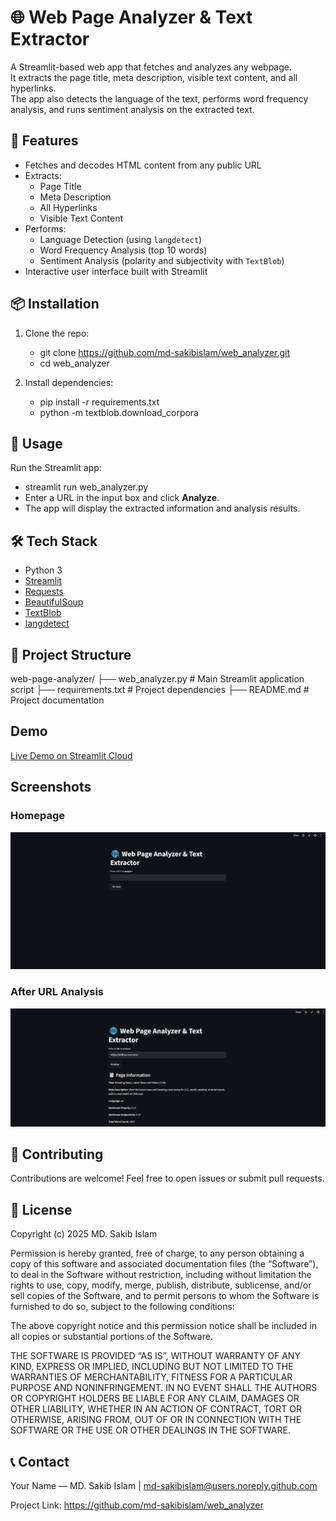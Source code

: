 # 🌐 Web Page Analyzer & Text Extractor

A Streamlit-based web app that fetches and analyzes any webpage.  
It extracts the page title, meta description, visible text content, and all hyperlinks.  
The app also detects the language of the text, performs word frequency analysis, and runs sentiment analysis on the extracted text.


## 🚀 Features

- Fetches and decodes HTML content from any public URL
- Extracts:
  - Page Title
  - Meta Description
  - All Hyperlinks
  - Visible Text Content
- Performs:
  - Language Detection (using `langdetect`)
  - Word Frequency Analysis (top 10 words)
  - Sentiment Analysis (polarity and subjectivity with `TextBlob`)
- Interactive user interface built with Streamlit


## 📦 Installation

1. Clone the repo:
   - git clone https://github.com/md-sakibislam/web_analyzer.git
   - cd web_analyzer

2. Install dependencies:
   - pip install -r requirements.txt
   - python -m textblob.download_corpora

## 🎯 Usage

Run the Streamlit app:

- streamlit run web_analyzer.py
- Enter a URL in the input box and click **Analyze**.
- The app will display the extracted information and analysis results.

## 🛠 Tech Stack

* Python 3
* [Streamlit](https://streamlit.io/)
* [Requests](https://docs.python-requests.org/)
* [BeautifulSoup](https://www.crummy.com/software/BeautifulSoup/)
* [TextBlob](https://textblob.readthedocs.io/)
* [langdetect](https://pypi.org/project/langdetect/)


## 📁 Project Structure

web-page-analyzer/
├── web_analyzer.py        # Main Streamlit application script
├── requirements.txt       # Project dependencies
├── README.md              # Project documentation

## Demo

[Live Demo on Streamlit Cloud](https://md-sakibislam-web-analyzer.streamlit.app)

## Screenshots

### Homepage
![Homepage](.assets/screenshot1.png)

### After URL Analysis
![Results](.assets/screenshot2.png)


## 🤝 Contributing

Contributions are welcome! Feel free to open issues or submit pull requests.


## 📄 License

Copyright (c) 2025 MD. Sakib Islam

Permission is hereby granted, free of charge, to any person obtaining a copy of this software and associated documentation files (the “Software”), to deal in the Software without restriction, including without limitation the rights to use, copy, modify, merge, publish, distribute, sublicense, and/or sell copies of the Software, and to permit persons to whom the Software is furnished to do so, subject to the following conditions:

The above copyright notice and this permission notice shall be included in all copies or substantial portions of the Software.

THE SOFTWARE IS PROVIDED “AS IS”, WITHOUT WARRANTY OF ANY KIND, EXPRESS OR IMPLIED, INCLUDING BUT NOT LIMITED TO THE WARRANTIES OF MERCHANTABILITY, FITNESS FOR A PARTICULAR PURPOSE AND NONINFRINGEMENT. IN NO EVENT SHALL THE AUTHORS OR COPYRIGHT HOLDERS BE LIABLE FOR ANY CLAIM, DAMAGES OR OTHER LIABILITY, WHETHER IN AN ACTION OF CONTRACT, TORT OR OTHERWISE, ARISING FROM, OUT OF OR IN CONNECTION WITH THE SOFTWARE OR THE USE OR OTHER DEALINGS IN THE SOFTWARE.


## 📞 Contact

Your Name — MD. Sakib Islam | md-sakibislam@users.noreply.github.com

Project Link: https://github.com/md-sakibislam/web_analyzer


